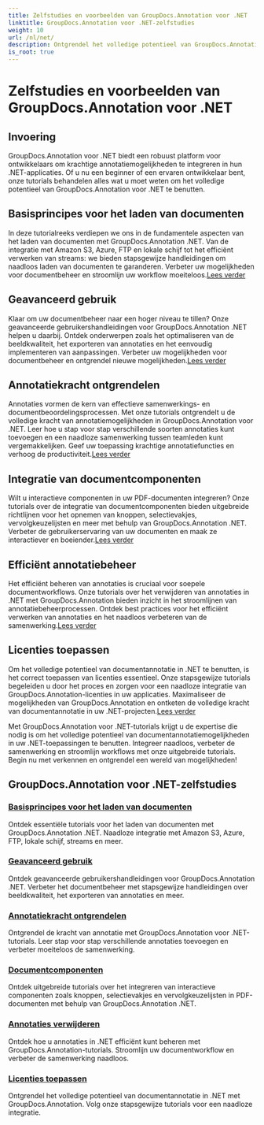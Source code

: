 ```yaml
---
title: Zelfstudies en voorbeelden van GroupDocs.Annotation voor .NET
linktitle: GroupDocs.Annotation voor .NET-zelfstudies
weight: 10
url: /nl/net/
description: Ontgrendel het volledige potentieel van GroupDocs.Annotation voor .NET met onze tutorials. Naadloos integreren, verbeteren van de samenwerking en stroomlijnen van workflows.
is_root: true
---
```


# Zelfstudies en voorbeelden van GroupDocs.Annotation voor .NET

## Invoering

GroupDocs.Annotation voor .NET biedt een robuust platform voor ontwikkelaars om krachtige annotatiemogelijkheden te integreren in hun .NET-applicaties. Of u nu een beginner of een ervaren ontwikkelaar bent, onze tutorials behandelen alles wat u moet weten om het volledige potentieel van GroupDocs.Annotation voor .NET te benutten.

## Basisprincipes voor het laden van documenten
 In deze tutorialreeks verdiepen we ons in de fundamentele aspecten van het laden van documenten met GroupDocs.Annotation .NET. Van de integratie met Amazon S3, Azure, FTP en lokale schijf tot het efficiënt verwerken van streams: we bieden stapsgewijze handleidingen om naadloos laden van documenten te garanderen. Verbeter uw mogelijkheden voor documentbeheer en stroomlijn uw workflow moeiteloos.[Lees verder](./document-loading-essentials/)

## Geavanceerd gebruik
Klaar om uw documentbeheer naar een hoger niveau te tillen? Onze geavanceerde gebruikershandleidingen voor GroupDocs.Annotation .NET helpen u daarbij. Ontdek onderwerpen zoals het optimaliseren van de beeldkwaliteit, het exporteren van annotaties en het eenvoudig implementeren van aanpassingen. Verbeter uw mogelijkheden voor documentbeheer en ontgrendel nieuwe mogelijkheden.[Lees verder](./advanced-usage/)

## Annotatiekracht ontgrendelen
 Annotaties vormen de kern van effectieve samenwerkings- en documentbeoordelingsprocessen. Met onze tutorials ontgrendelt u de volledige kracht van annotatiemogelijkheden in GroupDocs.Annotation voor .NET. Leer hoe u stap voor stap verschillende soorten annotaties kunt toevoegen en een naadloze samenwerking tussen teamleden kunt vergemakkelijken. Geef uw toepassing krachtige annotatiefuncties en verhoog de productiviteit.[Lees verder](./unlocking-annotation-power/)

## Integratie van documentcomponenten
Wilt u interactieve componenten in uw PDF-documenten integreren? Onze tutorials over de integratie van documentcomponenten bieden uitgebreide richtlijnen voor het opnemen van knoppen, selectievakjes, vervolgkeuzelijsten en meer met behulp van GroupDocs.Annotation .NET. Verbeter de gebruikerservaring van uw documenten en maak ze interactiever en boeiender.[Lees verder](./document-components/)

## Efficiënt annotatiebeheer
 Het efficiënt beheren van annotaties is cruciaal voor soepele documentworkflows. Onze tutorials over het verwijderen van annotaties in .NET met GroupDocs.Annotation bieden inzicht in het stroomlijnen van annotatiebeheerprocessen. Ontdek best practices voor het efficiënt verwerken van annotaties en het naadloos verbeteren van de samenwerking.[Lees verder](./removing-annotations/)

## Licenties toepassen
Om het volledige potentieel van documentannotatie in .NET te benutten, is het correct toepassen van licenties essentieel. Onze stapsgewijze tutorials begeleiden u door het proces en zorgen voor een naadloze integratie van GroupDocs.Annotation-licenties in uw applicaties. Maximaliseer de mogelijkheden van GroupDocs.Annotation en ontketen de volledige kracht van documentannotatie in uw .NET-projecten.[Lees verder](./applying-licenses/)

Met GroupDocs.Annotation voor .NET-tutorials krijgt u de expertise die nodig is om het volledige potentieel van documentannotatiemogelijkheden in uw .NET-toepassingen te benutten. Integreer naadloos, verbeter de samenwerking en stroomlijn workflows met onze uitgebreide tutorials. Begin nu met verkennen en ontgrendel een wereld van mogelijkheden!
## GroupDocs.Annotation voor .NET-zelfstudies
### [Basisprincipes voor het laden van documenten](./document-loading-essentials/)
Ontdek essentiële tutorials voor het laden van documenten met GroupDocs.Annotation .NET. Naadloze integratie met Amazon S3, Azure, FTP, lokale schijf, streams en meer.
### [Geavanceerd gebruik](./advanced-usage/)
Ontdek geavanceerde gebruikershandleidingen voor GroupDocs.Annotation .NET. Verbeter het documentbeheer met stapsgewijze handleidingen over beeldkwaliteit, het exporteren van annotaties en meer.
### [Annotatiekracht ontgrendelen](./unlocking-annotation-power/)
Ontgrendel de kracht van annotatie met GroupDocs.Annotation voor .NET-tutorials. Leer stap voor stap verschillende annotaties toevoegen en verbeter moeiteloos de samenwerking.
### [Documentcomponenten](./document-components/)
Ontdek uitgebreide tutorials over het integreren van interactieve componenten zoals knoppen, selectievakjes en vervolgkeuzelijsten in PDF-documenten met behulp van GroupDocs.Annotation .NET.
### [Annotaties verwijderen](./removing-annotations/)
Ontdek hoe u annotaties in .NET efficiënt kunt beheren met GroupDocs.Annotation-tutorials. Stroomlijn uw documentworkflow en verbeter de samenwerking naadloos.
### [Licenties toepassen](./applying-licenses/)
Ontgrendel het volledige potentieel van documentannotatie in .NET met GroupDocs.Annotation. Volg onze stapsgewijze tutorials voor een naadloze integratie.